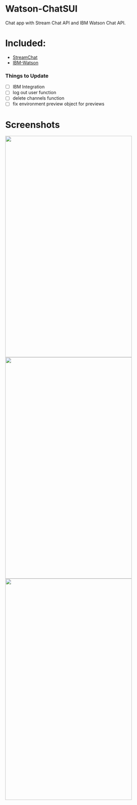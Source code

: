 # Watson-ChatSUI

Chat app with Stream Chat API and IBM Watson Chat API.

# Included:

- [StreamChat](https://github.com/GetStream/stream-chat-swift)
- [IBM-Watson](https://github.com/IBM/swift-sdk-core)


### Things to Update

- [ ] IBM Integration 
- [ ] log out user function
- [ ] delete channels function
- [ ] fix environment preview object for previews

# Screenshots

<img src="" width="400" height="700" />

<img src="" width="400" height="700" />

<img src="" width="400" height="700" />
